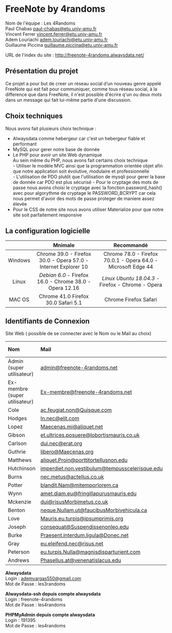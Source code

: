 # FreeNote by 4randoms

Nom de l'équipe : Les 4Randoms  
Paul Chabas paul-chabas@etu.univ-amu.fr  
Vincent Ferrer vincent.ferrer@etu.univ-amu.fr  
Adem Louriachi adem.louriachi@etu.univ-amu.fr  
Guillaume Piccina guillaume.piccina@etu.univ-amu.fr  

URL de l'index du site : http://freenote-4randoms.alwaysdata.net/  

Présentation du projet
----------------------
Ce projet a pour but de creer un réseau social d’un nouveau genre appelé FreeNote qui est fait pour communiquer, comme tous réseau social, à la difference que dans FreeNote, il n'est possible d'écrire q'un ou deux mots dans un message qui fait lui-même partie d'une discussion.

Choix techniques  
----------------
Nous avons fait plusieurs choix technique :  
  - Alwaysdata comme hebergeur car c'est un hebergeur fiable et performant  
  - MySQL pour gerer notre base de donnée  
  - Le PHP pour avoir un site Web dynamique  
    Au sein même du PHP, nous avons fait certains choix technique  
        - Utiliser le modèle MVC ainsi que la programmation orientée objet afin que notre application soit évolutive, modulaire et professionnelle  
        - L'utilisation de PDO plutôt que l'utilisation de mysqli pour gerer la base de donnée car PDO est plus sécurisé
        - Pour le cryptage des mots de passe nous avons choisi le cryptage avec la fonction password_hash() avec pour algorythme de cryptage le PASSWORD_BCRYPT car cela nous permet d'avoir des mots de passe proteger de maniere assez élevée
  - Pour le CSS de notre site nous avons utiliser Materialize pour que notre site soit parfaitement responsive  
  
  
La configuration logicielle  
---------------------------
|         | Mnimale | Recommandé |
|:-------:|:-------:|:----------:|
| Windows | Chrome 39.0 - Firefox 30.0 - Opera 57.0 - Internet Explorer 10 | Chrome 78.0 - Firefox 70.0.1 - Opera 64.0 - Microsoft Edge 44 |
|  Linux  | *Debian 6.0* - Firefox 16.0 - Chrome 38.0 - Opera 12.16 |  *Linux Ubuntu 18.04.3* - Firefox - Chrome - Opera |
|  MAC OS | Chrome 41.0   Firefox 30.0   Safari 5.1 | Chrome   Firefox   Safari |
  
Identifiants de Connexion  
-------------------------

Site Web ( possible de se connecter avec le Nom ou le Mail au choix)

| Nom                            | Mail                                            | Mot De Passe  |
|:-------------------------------|:------------------------------------------------|:--------------|
| Admin      (super utilisateur) | admin@freenote-4randoms.net                     | Admin         |
| Ex-membre  (super utilisateur) | Ex-membre@freenote-4randoms.net                 | Ex-membre     |
| Cole                           | ac.feugiat.non@Quisque.com                      | Cole          |
| Hodges                         | In.nec@elit.com                                 | Hodges        |
| Lopez                          | Maecenas.mi@aliquet.net                         | Lopez         |
| Gibson                         | et.ultrices.posuere@lobortismauris.co.uk        | Gibson        |
| Carlson                        | dui.nec@erat.org                                | Carlson       |
| Guthrie                        | libero@Maecenas.org                             | Guthrie       |
| Matthews                       | aliquet.Proin@porttitortellusnon.edu            | Matthews      |
| Hutchinson                     | imperdiet.non.vestibulum@tempusscelerisque.edu  | Hutchinson    |
| Burns                          | nec.metus@actellus.co.uk                        | Burns         |
| Potter                         | blandit.Nam@mitemporlorem.ca                    | Potter        |
| Wynn                           | amet.diam.eu@fringillapurusmauris.edu           | Wynn          |
| Mckenzie                       | dui@risusMorbimetus.co.uk                       | Mckenzie      |
| Benton                         | neque.Nullam.ut@faucibusMorbivehicula.ca        | Benton        |
| Love                           | Mauris.eu.turpis@ipsumprimis.org                | Love          |
| Joseph                         | consequat@Suspendissenonleo.edu                 | Joseph        |
| Burke                          | Praesent.interdum.ligula@Donec.net              | Burke         |
| Gray                           | eu.eleifend.nec@risus.net                       | Gray          |
| Peterson                       | eu.turpis.Nulla@magnisdisparturient.com         | Peterson      |
| Andrews                        | Phasellus.at@venenatislacus.edu                 | Andrews       |


**Alwaysdata**  
Login :  	ademvargas550@gmail.com  
Mot de Passe :   les3randoms  

**Alwaysdata-ssh depuis compte alwaysdata**  
Login :  	freenote-4randoms  
Mot de Passe :   les4randoms  

**PHPMyAdmin depuis compte alwaysdata**  
Login :  	191395  
Mot de Passe :   les4randoms  
